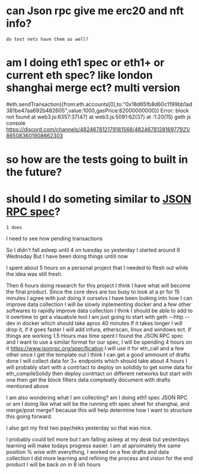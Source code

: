 # can Json rpc give me erc20 and nft info?

    do test nets have them as well?
# am I doing eth1 spec or eth1+ or current eth spec? like london shanghai merge ect? multi version

#eth.sendTransaction({from:eth.accounts[0],to:"0x18d65fb8d60c1199bb1ad381be47aa692b482605",value:1000,gasPrice:82000000000})
Error: block not found
        at web3.js:6357:37(47)
        at web3.js:5091:62(37)
        at <eval>:1:20(15)
geth js console
https://discord.com/channels/482467812179181568/482467812816977921/865083601908662303
# so how are the tests going to built in the future?

# should I do someting similar to [JSON RPC spec](https://www.jsonrpc.org/specification)?

    1 does 


I need to see how pending transactions

So I didn't fall asleep until 4 on tuesday so yesterday I started around 6 Wednsday But I have been doing things untill now

I spent about 5 hours on a personal project that I needed to flesh out while the idea was still fresh.

Then 6 hours doing research for this project I think I have what will become the final product.
Since the core devs are too busy to look at a pr for 15 minutes I agree with just doing it ourselvs 
I have been looking into how I can improve data collection 
I will be slowly inplementing docker and a few other softwares to rapidly improve data collection
I think I should be able to add to it overtime to get a vlauabvle tool
I am just going to start with geth --http --dev in docker which should take aprox 40 minutes
If it takes longer I will drop it, if it goes faster I will add infura, etherscan, linux and windows ect. if things are working 1.5 Hours max time spent 
I found the JSON RPC spec and I want to use a similar format for our spec, I will be spending 4 hours on it 
https://www.jsonrpc.org/specification
I will use it for eth_call and a few other once I get the template out I think I can get a good ammount of drafts done
I will collect data for 3+ endpoints which should take about 4 hours
I will probably start with a contrtact to deploy on solididy to get some data for eth_compileSolidy 
then deploy contrtact on different networks but start with one then get the block filters data compleatly document
with drafts mentioned above

I am also wondering what I am collecting? am I doing eth1 spec JSON RPC or am I doing like what will be the running eth spec sheet for shanghai, and merge/post merge? because this will help determine how I want to structure this going forward.

I also got my first two paycheks yesterday so that was nice. 

I probably could tell more but I am falling asleep at my desk
but yesterdays learning will make todays progress easier. 
I am at aproimately the same position % wise with everything, I worked on a few drafts and data collection
I did more learning and refining the process and vision for the end product
I will be back on in 8 ish hours